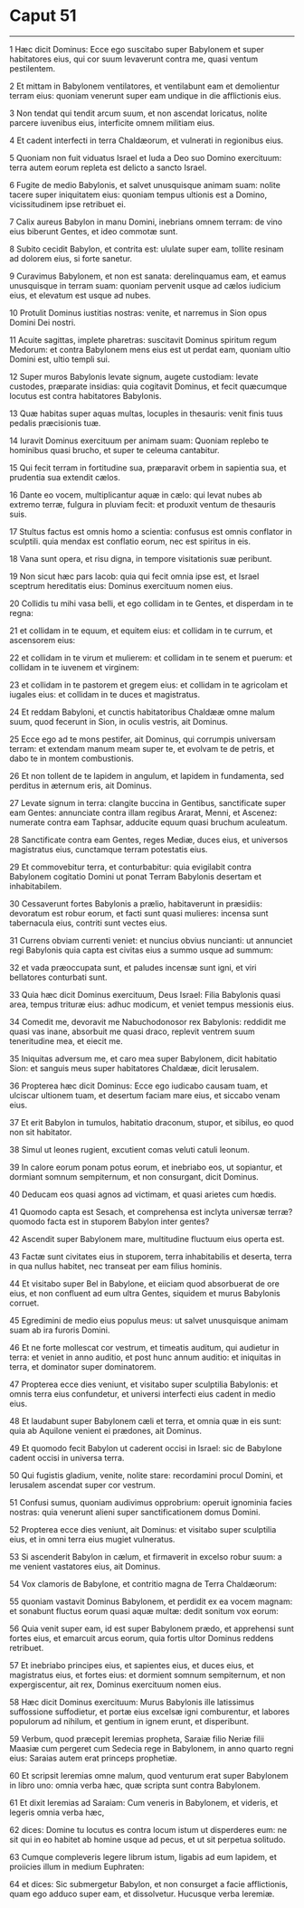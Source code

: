 # Caput 51

***

1 Hæc dicit Dominus: Ecce ego suscitabo super Babylonem et super habitatores eius, qui cor suum levaverunt contra me, quasi ventum pestilentem.

2 Et mittam in Babylonem ventilatores, et ventilabunt eam et demolientur terram eius: quoniam venerunt super eam undique in die afflictionis eius.

3 Non tendat qui tendit arcum suum, et non ascendat loricatus, nolite parcere iuvenibus eius, interficite omnem militiam eius.

4 Et cadent interfecti in terra Chaldæorum, et vulnerati in regionibus eius.

5 Quoniam non fuit viduatus Israel et Iuda a Deo suo Domino exercituum: terra autem eorum repleta est delicto a sancto Israel.

6 Fugite de medio Babylonis, et salvet unusquisque animam suam: nolite tacere super iniquitatem eius: quoniam tempus ultionis est a Domino, vicissitudinem ipse retribuet ei.

7 Calix aureus Babylon in manu Domini, inebrians omnem terram: de vino eius biberunt Gentes, et ideo commotæ sunt.

8 Subito cecidit Babylon, et contrita est: ululate super eam, tollite resinam ad dolorem eius, si forte sanetur.

9 Curavimus Babylonem, et non est sanata: derelinquamus eam, et eamus unusquisque in terram suam: quoniam pervenit usque ad cælos iudicium eius, et elevatum est usque ad nubes.

10 Protulit Dominus iustitias nostras: venite, et narremus in Sion opus Domini Dei nostri.

11 Acuite sagittas, implete pharetras: suscitavit Dominus spiritum regum Medorum: et contra Babylonem mens eius est ut perdat eam, quoniam ultio Domini est, ultio templi sui.

12 Super muros Babylonis levate signum, augete custodiam: levate custodes, præparate insidias: quia cogitavit Dominus, et fecit quæcumque locutus est contra habitatores Babylonis.

13 Quæ habitas super aquas multas, locuples in thesauris: venit finis tuus pedalis præcisionis tuæ.

14 Iuravit Dominus exercituum per animam suam: Quoniam replebo te hominibus quasi brucho, et super te celeuma cantabitur.

15 Qui fecit terram in fortitudine sua, præparavit orbem in sapientia sua, et prudentia sua extendit cælos.

16 Dante eo vocem, multiplicantur aquæ in cælo: qui levat nubes ab extremo terræ, fulgura in pluviam fecit: et produxit ventum de thesauris suis.

17 Stultus factus est omnis homo a scientia: confusus est omnis conflator in sculptili. quia mendax est conflatio eorum, nec est spiritus in eis.

18 Vana sunt opera, et risu digna, in tempore visitationis suæ peribunt.

19 Non sicut hæc pars Iacob: quia qui fecit omnia ipse est, et Israel sceptrum hereditatis eius: Dominus exercituum nomen eius.

20 Collidis tu mihi vasa belli, et ego collidam in te Gentes, et disperdam in te regna:

21 et collidam in te equum, et equitem eius: et collidam in te currum, et ascensorem eius:

22 et collidam in te virum et mulierem: et collidam in te senem et puerum: et collidam in te iuvenem et virginem:

23 et collidam in te pastorem et gregem eius: et collidam in te agricolam et iugales eius: et collidam in te duces et magistratus.

24 Et reddam Babyloni, et cunctis habitatoribus Chaldææ omne malum suum, quod fecerunt in Sion, in oculis vestris, ait Dominus.

25 Ecce ego ad te mons pestifer, ait Dominus, qui corrumpis universam terram: et extendam manum meam super te, et evolvam te de petris, et dabo te in montem combustionis.

26 Et non tollent de te lapidem in angulum, et lapidem in fundamenta, sed perditus in æternum eris, ait Dominus.

27 Levate signum in terra: clangite buccina in Gentibus, sanctificate super eam Gentes: annunciate contra illam regibus Ararat, Menni, et Ascenez: numerate contra eam Taphsar, adducite equum quasi bruchum aculeatum.

28 Sanctificate contra eam Gentes, reges Mediæ, duces eius, et universos magistratus eius, cunctamque terram potestatis eius.

29 Et commovebitur terra, et conturbabitur: quia evigilabit contra Babylonem cogitatio Domini ut ponat Terram Babylonis desertam et inhabitabilem.

30 Cessaverunt fortes Babylonis a prælio, habitaverunt in præsidiis: devoratum est robur eorum, et facti sunt quasi mulieres: incensa sunt tabernacula eius, contriti sunt vectes eius.

31 Currens obviam currenti veniet: et nuncius obvius nuncianti: ut annunciet regi Babylonis quia capta est civitas eius a summo usque ad summum:

32 et vada præoccupata sunt, et paludes incensæ sunt igni, et viri bellatores conturbati sunt.

33 Quia hæc dicit Dominus exercituum, Deus Israel: Filia Babylonis quasi area, tempus trituræ eius: adhuc modicum, et veniet tempus messionis eius.

34 Comedit me, devoravit me Nabuchodonosor rex Babylonis: reddidit me quasi vas inane, absorbuit me quasi draco, replevit ventrem suum teneritudine mea, et eiecit me.

35 Iniquitas adversum me, et caro mea super Babylonem, dicit habitatio Sion: et sanguis meus super habitatores Chaldææ, dicit Ierusalem.

36 Propterea hæc dicit Dominus: Ecce ego iudicabo causam tuam, et ulciscar ultionem tuam, et desertum faciam mare eius, et siccabo venam eius.

37 Et erit Babylon in tumulos, habitatio draconum, stupor, et sibilus, eo quod non sit habitator.

38 Simul ut leones rugient, excutient comas veluti catuli leonum.

39 In calore eorum ponam potus eorum, et inebriabo eos, ut sopiantur, et dormiant somnum sempiternum, et non consurgant, dicit Dominus.

40 Deducam eos quasi agnos ad victimam, et quasi arietes cum hœdis.

41 Quomodo capta est Sesach, et comprehensa est inclyta universæ terræ? quomodo facta est in stuporem Babylon inter gentes?

42 Ascendit super Babylonem mare, multitudine fluctuum eius operta est.

43 Factæ sunt civitates eius in stuporem, terra inhabitabilis et deserta, terra in qua nullus habitet, nec transeat per eam filius hominis.

44 Et visitabo super Bel in Babylone, et eiiciam quod absorbuerat de ore eius, et non confluent ad eum ultra Gentes, siquidem et murus Babylonis corruet.

45 Egredimini de medio eius populus meus: ut salvet unusquisque animam suam ab ira furoris Domini.

46 Et ne forte mollescat cor vestrum, et timeatis auditum, qui audietur in terra: et veniet in anno auditio, et post hunc annum auditio: et iniquitas in terra, et dominator super dominatorem.

47 Propterea ecce dies veniunt, et visitabo super sculptilia Babylonis: et omnis terra eius confundetur, et universi interfecti eius cadent in medio eius.

48 Et laudabunt super Babylonem cæli et terra, et omnia quæ in eis sunt: quia ab Aquilone venient ei prædones, ait Dominus.

49 Et quomodo fecit Babylon ut caderent occisi in Israel: sic de Babylone cadent occisi in universa terra.

50 Qui fugistis gladium, venite, nolite stare: recordamini procul Domini, et Ierusalem ascendat super cor vestrum.

51 Confusi sumus, quoniam audivimus opprobrium: operuit ignominia facies nostras: quia venerunt alieni super sanctificationem domus Domini.

52 Propterea ecce dies veniunt, ait Dominus: et visitabo super sculptilia eius, et in omni terra eius mugiet vulneratus.

53 Si ascenderit Babylon in cælum, et firmaverit in excelso robur suum: a me venient vastatores eius, ait Dominus.

54 Vox clamoris de Babylone, et contritio magna de Terra Chaldæorum:

55 quoniam vastavit Dominus Babylonem, et perdidit ex ea vocem magnam: et sonabunt fluctus eorum quasi aquæ multæ: dedit sonitum vox eorum:

56 Quia venit super eam, id est super Babylonem prædo, et apprehensi sunt fortes eius, et emarcuit arcus eorum, quia fortis ultor Dominus reddens retribuet.

57 Et inebriabo principes eius, et sapientes eius, et duces eius, et magistratus eius, et fortes eius: et dormient somnum sempiternum, et non expergiscentur, ait rex, Dominus exercituum nomen eius.

58 Hæc dicit Dominus exercituum: Murus Babylonis ille latissimus suffossione suffodietur, et portæ eius excelsæ igni comburentur, et labores populorum ad nihilum, et gentium in ignem erunt, et disperibunt.

59 Verbum, quod præcepit Ieremias propheta, Saraiæ filio Neriæ filii Maasiæ cum pergeret cum Sedecia rege in Babylonem, in anno quarto regni eius: Saraias autem erat princeps prophetiæ.

60 Et scripsit Ieremias omne malum, quod venturum erat super Babylonem in libro uno: omnia verba hæc, quæ scripta sunt contra Babylonem.

61 Et dixit Ieremias ad Saraiam: Cum veneris in Babylonem, et videris, et legeris omnia verba hæc,

62 dices: Domine tu locutus es contra locum istum ut disperderes eum: ne sit qui in eo habitet ab homine usque ad pecus, et ut sit perpetua solitudo.

63 Cumque compleveris legere librum istum, ligabis ad eum lapidem, et proiicies illum in medium Euphraten:

64 et dices: Sic submergetur Babylon, et non consurget a facie afflictionis, quam ego adduco super eam, et dissolvetur. Hucusque verba Ieremiæ.

